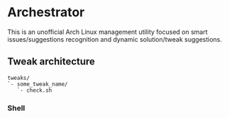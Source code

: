 # Archestrator

This is an unofficial Arch Linux management utility focused on smart issues/suggestions recognition and dynamic solution/tweak suggestions.

## Tweak architecture

```
tweaks/
`- some_tweak_name/
   `- check.sh

```

### Shell

